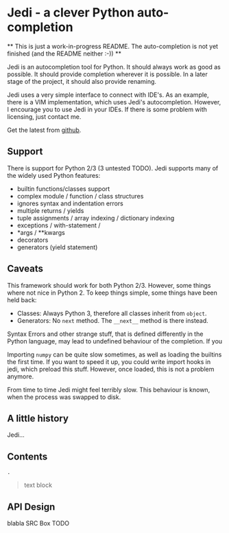 Jedi - a clever Python auto-completion
============================

** This is just a work-in-progress README. The auto-completion is not yet
finished (and the README neither :-)) **

Jedi is an autocompletion tool for Python. It should always work as good as
possible. It should provide completion wherever it is possible.
In a later stage of the project, it should also provide renaming.

Jedi uses a very simple interface to connect with IDE's. As an example, there
is a VIM implementation, which uses Jedi's autocompletion. However, I encourage
you to use Jedi in your IDEs. If there is some problem with licensing, just
contact me.

Get the latest from [github](http://github.com/davidhalter/jedi).

Support
-------

There is support for Python 2/3 (3 untested TODO).
Jedi supports many of the widely used Python features:

 - builtin functions/classes support
 - complex module / function / class structures
 - ignores syntax and indentation errors
 - multiple returns / yields
 - tuple assignments / array indexing / dictionary indexing
 - exceptions / with-statement / 
 - \*args / \*\*kwargs
 - decorators
 - generators (yield statement)

Caveats
-------

This framework should work for both Python 2/3. However, some things where not
nice in Python 2. To keep things simple, some things have been held back:

 - Classes: Always Python 3, therefore all classes inherit from `object`.
 - Generators: No `next` method. The `__next__` method is there instead.

Syntax Errors and other strange stuff, that is defined differently in the
Python language, may lead to undefined behaviour of the completion. If you

Importing `numpy` can be quite slow sometimes, as well as loading the builtins
the first time. If you want to speed it up, you could write import hooks in
jedi, which preload this stuff. However, once loaded, this is not a problem
anymore.

From time to time Jedi might feel terribly slow. This behaviour is known, when
the process was swapped to disk.


A little history
----------------

Jedi...

Contents
--------

`.`
>    text block


API Design
-----------------

blabla
    SRC Box TODO 



